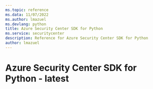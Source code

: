 ```yaml
---
ms.topic: reference
ms.data: 11/07/2022
ms.author: lmazuel
ms.devlang: python
title: Azure Security Center SDK for Python
ms.service: securitycenter
description: Reference for Azure Security Center SDK for Python
author: lmazuel
---
```

# Azure Security Center SDK for Python - latest